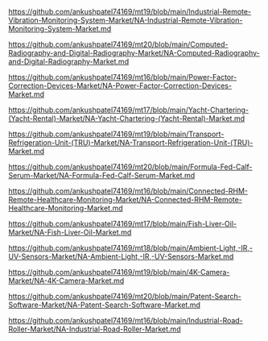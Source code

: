 <p><a href="https://github.com/ankushpatel74169/mt19/blob/main/Industrial-Remote-Vibration-Monitoring-System-Market/NA-Industrial-Remote-Vibration-Monitoring-System-Market.md">https://github.com/ankushpatel74169/mt19/blob/main/Industrial-Remote-Vibration-Monitoring-System-Market/NA-Industrial-Remote-Vibration-Monitoring-System-Market.md</a></p><p><a href="https://github.com/ankushpatel74169/mt20/blob/main/Computed-Radiography-and-Digital-Radiography-Market/NA-Computed-Radiography-and-Digital-Radiography-Market.md">https://github.com/ankushpatel74169/mt20/blob/main/Computed-Radiography-and-Digital-Radiography-Market/NA-Computed-Radiography-and-Digital-Radiography-Market.md</a></p><p><a href="https://github.com/ankushpatel74169/mt16/blob/main/Power-Factor-Correction-Devices-Market/NA-Power-Factor-Correction-Devices-Market.md">https://github.com/ankushpatel74169/mt16/blob/main/Power-Factor-Correction-Devices-Market/NA-Power-Factor-Correction-Devices-Market.md</a></p><p><a href="https://github.com/ankushpatel74169/mt17/blob/main/Yacht-Chartering-(Yacht-Rental)-Market/NA-Yacht-Chartering-(Yacht-Rental)-Market.md">https://github.com/ankushpatel74169/mt17/blob/main/Yacht-Chartering-(Yacht-Rental)-Market/NA-Yacht-Chartering-(Yacht-Rental)-Market.md</a></p><p><a href="https://github.com/ankushpatel74169/mt19/blob/main/Transport-Refrigeration-Unit-(TRU)-Market/NA-Transport-Refrigeration-Unit-(TRU)-Market.md">https://github.com/ankushpatel74169/mt19/blob/main/Transport-Refrigeration-Unit-(TRU)-Market/NA-Transport-Refrigeration-Unit-(TRU)-Market.md</a></p><p><a href="https://github.com/ankushpatel74169/mt20/blob/main/Formula-Fed-Calf-Serum-Market/NA-Formula-Fed-Calf-Serum-Market.md">https://github.com/ankushpatel74169/mt20/blob/main/Formula-Fed-Calf-Serum-Market/NA-Formula-Fed-Calf-Serum-Market.md</a></p><p><a href="https://github.com/ankushpatel74169/mt16/blob/main/Connected-RHM-Remote-Healthcare-Monitoring-Market/NA-Connected-RHM-Remote-Healthcare-Monitoring-Market.md">https://github.com/ankushpatel74169/mt16/blob/main/Connected-RHM-Remote-Healthcare-Monitoring-Market/NA-Connected-RHM-Remote-Healthcare-Monitoring-Market.md</a></p><p><a href="https://github.com/ankushpatel74169/mt17/blob/main/Fish-Liver-Oil-Market/NA-Fish-Liver-Oil-Market.md">https://github.com/ankushpatel74169/mt17/blob/main/Fish-Liver-Oil-Market/NA-Fish-Liver-Oil-Market.md</a></p><p><a href="https://github.com/ankushpatel74169/mt18/blob/main/Ambient-Light,-IR,-UV-Sensors-Market/NA-Ambient-Light,-IR,-UV-Sensors-Market.md">https://github.com/ankushpatel74169/mt18/blob/main/Ambient-Light,-IR,-UV-Sensors-Market/NA-Ambient-Light,-IR,-UV-Sensors-Market.md</a></p><p><a href="https://github.com/ankushpatel74169/mt19/blob/main/4K-Camera-Market/NA-4K-Camera-Market.md">https://github.com/ankushpatel74169/mt19/blob/main/4K-Camera-Market/NA-4K-Camera-Market.md</a></p><p><a href="https://github.com/ankushpatel74169/mt20/blob/main/Patent-Search-Software-Market/NA-Patent-Search-Software-Market.md">https://github.com/ankushpatel74169/mt20/blob/main/Patent-Search-Software-Market/NA-Patent-Search-Software-Market.md</a></p><p><a href="https://github.com/ankushpatel74169/mt16/blob/main/Industrial-Road-Roller-Market/NA-Industrial-Road-Roller-Market.md">https://github.com/ankushpatel74169/mt16/blob/main/Industrial-Road-Roller-Market/NA-Industrial-Road-Roller-Market.md</a></p>
